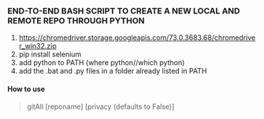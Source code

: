 ### END-TO-END BASH SCRIPT TO CREATE A NEW LOCAL AND REMOTE REPO THROUGH PYTHON

1. https://chromedriver.storage.googleapis.com/73.0.3683.68/chromedriver_win32.zip
2. pip install selenium
3. add python to PATH (where python//which python)
4. add the .bat and .py files in a folder already listed in PATH

#### How to use
> gitAll [reponame] [privacy (defaults to False)]